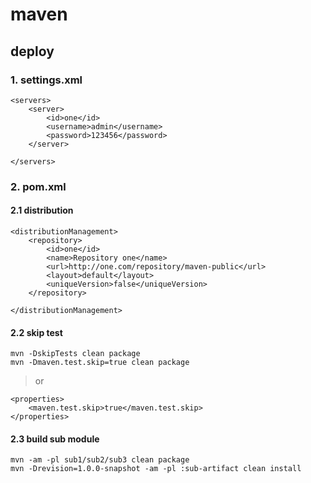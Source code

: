 # maven

## deploy

### 1. settings.xml
```
<servers>
    <server>
        <id>one</id>
        <username>admin</username>
        <password>123456</password>
    </server>

</servers>
```

### 2. pom.xml

#### 2.1 distribution
```
<distributionManagement>
    <repository>
        <id>one</id>
        <name>Repository one</name>
        <url>http://one.com/repository/maven-public</url>
        <layout>default</layout>
        <uniqueVersion>false</uniqueVersion>
    </repository>

</distributionManagement>
```

#### 2.2 skip test
```
mvn -DskipTests clean package
mvn -Dmaven.test.skip=true clean package
```
> or
```
<properties>
    <maven.test.skip>true</maven.test.skip>
</properties>
```

#### 2.3 build sub module
```
mvn -am -pl sub1/sub2/sub3 clean package
mvn -Drevision=1.0.0-snapshot -am -pl :sub-artifact clean install
```
